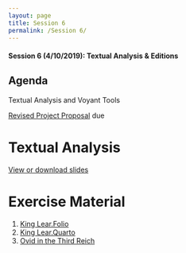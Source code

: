 ```yaml
---
layout: page
title: Session 6
permalink: /Session 6/
---
```


#### Session 6 (4/10/2019): Textual Analysis & Editions

## Agenda
Textual Analysis and Voyant Tools

[Revised Project Proposal](https://docs.google.com/document/d/1ZPn5Imlo_Q7nqHoQovid_zVovF5bbi5n1qcU9GgP39Y/edit) due


# Textual Analysis
[View or download slides](https://docs.google.com/presentation/d/166Uv7fBrdVI8yQJAwhI10ODPq7WhfMSVSoEQlTEK0ZQ/edit#slide=id.p)


# Exercise Material

1. [King Lear.Folio](https://github.com/BCDigSchol/DSIncubator2019/blob/master/_materials/King%20Lear.%20Folio.txt)
2. [King Lear.Quarto](https://github.com/BCDigSchol/DSIncubator2019/blob/master/_materials/King%20Lear.%20Quarto.txt)
3. [Ovid in the Third Reich](https://github.com/BCDigSchol/DSIncubator2019/blob/master/_materials/Ovid%20in%20the%20Third%20Reich.%20plain%20text.txt)







